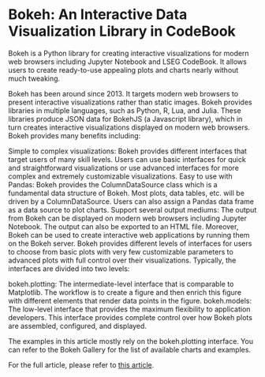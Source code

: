 # Bokeh: An Interactive Data Visualization Library in CodeBook

Bokeh is a Python library for creating interactive visualizations for modern web browsers including Jupyter Notebook and LSEG CodeBook. It allows users to create ready-to-use appealing plots and charts nearly without much tweaking. 

Bokeh has been around since 2013. It targets modern web browsers to present interactive visualizations rather than static images. Bokeh provides libraries in multiple languages, such as Python, R, Lua, and Julia. These libraries produce JSON data for BokehJS (a Javascript library), which in turn creates interactive visualizations displayed on modern web browsers. Bokeh provides many benefits including:

Simple to complex visualizations: Bokeh provides different interfaces that target users of many skill levels. Users can use basic interfaces for quick and straightforward visualizations or use advanced interfaces for more complex and extremely customizable visualizations.
Easy to use with Pandas: Bokeh provides the ColumnDataSource class which is a fundamental data structure of Bokeh. Most plots, data tables, etc. will be driven by a ColumnDataSource. Users can also assign a Pandas data frame as a data source to plot charts.
Support several output mediums: The output from Bokeh can be displayed on modern web browsers including Jupyter Notebook. The output can also be exported to an HTML file. Moreover, Bokeh can be used to create interactive web applications by running them on the Bokeh server. 
Bokeh provides different levels of interfaces for users to choose from basic plots with very few customizable parameters to advanced plots with full control over their visualizations. Typically, the interfaces are divided into two levels:

bokeh.plotting: The intermediate-level interface that is comparable to Matplotlib. The workflow is to create a figure and then enrich this figure with different elements that render data points in the figure.
bokeh.models: The low-level interface that provides the maximum flexibility to application developers. This interface provides complete control over how Bokeh plots are assembled, configured, and displayed.

The examples in this article mostly rely on the bokeh.plotting interface. You can refer to the Bokeh Gallery for the list of available charts and examples. 

For the full article, please refer to [this article](https://developers.lseg.com/en/article-catalog/article/bokeh--an-interactive-data-visualization-library-in-codebook).  
